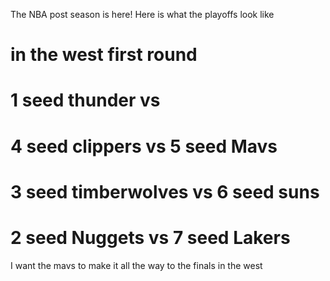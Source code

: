 The NBA post season is here!
Here is what the playoffs look like
# in the west first round
# 1 seed thunder vs 
# 4 seed clippers vs 5 seed Mavs 
# 3 seed timberwolves vs 6 seed suns
# 2 seed Nuggets vs 7 seed Lakers
I want the mavs to make it all the way to the finals in the west

